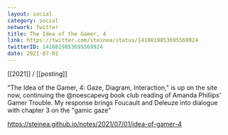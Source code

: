 ```yaml
---
layout: social
category: social
network: Twitter
title: The Idea of the Gamer, 4
link: https://twitter.com/steinea/status/1410819853695569924
twitterID: 1410819853695569924
date: 2021-07-01
---
```


[[2021]] / [[posting]]

"The Idea of the Gamer, 4: Gaze, Diagram, Interaction," is up on the site now, continuing the @noescapevg book club reading of Amanda Phillips' Gamer Trouble. My response brings Foucault and Deleuze into dialogue with chapter 3 on the "gamic gaze"

<https://steinea.github.io/notes/2021/07/01/idea-of-gamer-4>
